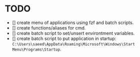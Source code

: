 # TODO
- [] create menu of applications using fzf and batch scripts.
- [] create functions/aliases for cmd.
- [] create batch script to set/unsert environtment variables.
- [] create batch script to put application in startup: `C:\Users\saeed\AppData\Roaming\Microsoft\Windows\Start Menu\Programs\Startup`.
